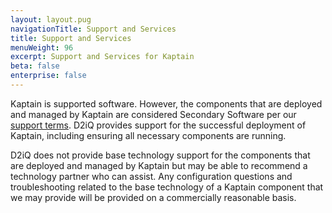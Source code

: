 ```yaml
---
layout: layout.pug
navigationTitle: Support and Services
title: Support and Services
menuWeight: 96
excerpt: Support and Services for Kaptain
beta: false
enterprise: false
---
```


Kaptain is supported software.
However, the components that are deployed and managed by Kaptain are considered Secondary Software per our [support terms][d2iq-support-terms].
D2iQ provides support for the successful deployment of Kaptain, including ensuring all necessary components are running.

D2iQ does not provide base technology support for the components that are deployed and managed by Kaptain but may be able to recommend a technology partner who can assist.
Any configuration questions and troubleshooting related to the base technology of a Kaptain component that we may provide will be provided on a commercially reasonable basis.

[d2iq-support-terms]: https://d2iq.com/legal/support-terms
